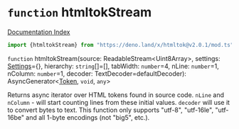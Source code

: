 # `function` htmltokStream

[Documentation Index](../README.md)

```ts
import {htmltokStream} from "https://deno.land/x/htmltok@v2.0.1/mod.ts"
```

`function` htmltokStream(source: ReadableStream\<Uint8Array>, settings: [Settings](../interface.Settings/README.md)=\{}, hierarchy: `string`\[]=\[], tabWidth: `number`=4, nLine: `number`=1, nColumn: `number`=1, decoder: TextDecoder=defaultDecoder): AsyncGenerator\<[Token](../class.Token/README.md), `void`, `any`>

Returns async iterator over HTML tokens found in source code.
`nLine` and `nColumn` - will start counting lines from these initial values.
`decoder` will use it to convert bytes to text. This function only supports "utf-8", "utf-16le", "utf-16be" and all 1-byte encodings (not "big5", etc.).

